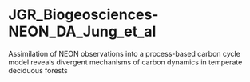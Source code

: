 # JGR_Biogeosciences-NEON_DA_Jung_et_al
Assimilation of NEON observations into a process-based carbon cycle model reveals divergent mechanisms of carbon dynamics in temperate deciduous forests
